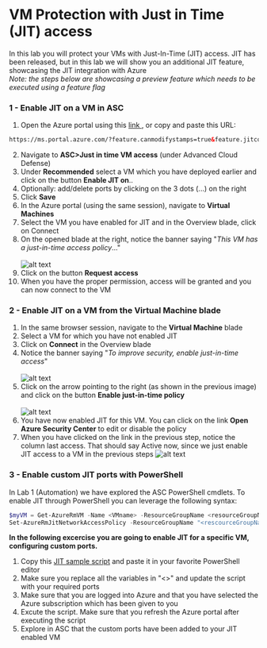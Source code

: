 ﻿# VM Protection with Just in Time (JIT) access
In this lab you will protect your VMs with Just-In-Time (JIT) access. JIT has been released, but in this lab we will show you an additional JIT feature, showcasing the JIT integration with Azure<br>
*Note: the steps below are showcasing a preview feature which needs to be executed using a feature flag*

### 1 - Enable JIT on a VM in ASC
1. Open the Azure portal using this <a href="https://ms.portal.azure.com/?feature.canmodifystamps=true&feature.jitconnect=true" target="_blank">link </a>, or copy and paste this URL:
```html
https://ms.portal.azure.com/?feature.canmodifystamps=true&feature.jitconnect=true
```

2. Navigate to **ASC>Just in time VM access** (under Advanced Cloud Defense)
3. Under **Recommended** select a VM which you have deployed earlier and click on the button **Enable JIT on**..
4. Optionally: add/delete ports by clicking on the 3 dots (...) on the right
5. Click **Save**
6. In the Azure portal (using the same session), navigate to **Virtual Machines**
7. Select the VM you have enabled for JIT and in the Overview blade, click on Connect
8. On the opened blade at the right, notice the banner saying "*This VM has a just-in-time access policy*..."<br><br>
![alt text](https://raw.githubusercontent.com/tianderturpijn/Azure-Security-Center/master/Labs/05%20-%20VM%20Protection%20with%20JIT/Screenshots/ConnectVM_JIT_Enabled.png
)
9. Click on the button **Request access**
10. When you have the proper permission, access will be granted and you can now connect to the VM

### 2 - Enable JIT on a VM from the Virtual Machine blade
1. In the same browser session, navigate to the **Virtual Machine** blade
2. Select a VM for which you have not enabled JIT
3. Click on **Connect** in the Overview blade
4. Notice the banner saying "*To improve security, enable just-in-time access*"<br><br>
![alt text](https://raw.githubusercontent.com/tianderturpijn/Azure-Security-Center/master/Labs/05%20-%20VM%20Protection%20with%20JIT/Screenshots/EnableJITfromVMblade.png
)
5. Click on the arrow pointing to the right (as shown in the previous image) and click on the button **Enable just-in-time policy**<br><br>
![alt text](https://raw.githubusercontent.com/tianderturpijn/Azure-Security-Center/master/Labs/05%20-%20VM%20Protection%20with%20JIT/Screenshots/EnableJITbutton.png
)
6. You have now enabled JIT for this VM. You can click on the link **Open Azure Security Center** to edit or disable the policy
7. When you have clicked on the link in the previous step, notice the column last access. That should say Active now, since we just enable JIT access to a VM in the previous steps
![alt text](https://raw.githubusercontent.com/tianderturpijn/Azure-Security-Center/master/Labs/05%20-%20VM%20Protection%20with%20JIT/Screenshots/JitActiveNow.png
)

### 3 - Enable custom JIT ports with PowerShell
In Lab 1 (Automation) we have explored the ASC PowerShell cmdlets. To enable JIT through PowerShell you can leverage the following syntax:
```powershell
$myVM = Get-AzureRmVM -Name <VMname> -ResourceGroupName <resourceGroupName>
Set-AzureRmJitNetworkAccessPolicy -ResourceGroupName "<rescourceGroupName>" -Location "<location>" -Name "default" -VirtualMachine $myVM -Kind "Basic"
```
**In the following excercise you are going to enable JIT for a specific VM, configuring custom ports.**
1. Copy this <a href="https://raw.githubusercontent.com/tianderturpijn/Azure-Security-Center/master/Labs/05%20-%20VM%20Protection%20with%20JIT/Files/Enable-Custom-JIT-Ports.ps1" target="_blank">JIT sample script</a> and paste it in your favorite PowerShell editor
2. Make sure you replace all the variables in "<>" and update the script with your required ports
3. Make sure that you are logged into Azure and that you have selected the Azure subscription which has been given to you
4. Excute the script. Make sure that you refresh the Azure portal after executing the script
5. Explore in ASC that the custom ports have been added to your JIT enabled VM





